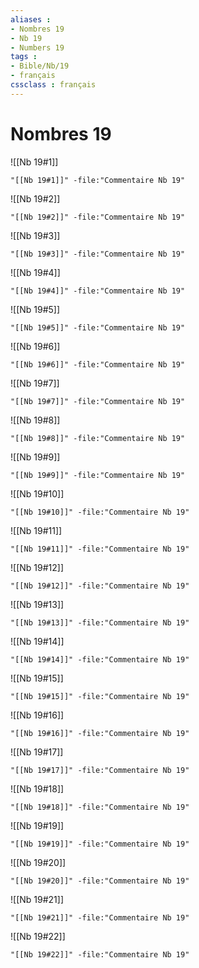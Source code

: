 ```yaml
---
aliases : 
- Nombres 19
- Nb 19
- Numbers 19
tags : 
- Bible/Nb/19
- français
cssclass : français
---
```


# Nombres 19

![[Nb 19#1]]

```query
"[[Nb 19#1]]" -file:"Commentaire Nb 19"
```

![[Nb 19#2]]

```query
"[[Nb 19#2]]" -file:"Commentaire Nb 19"
```

![[Nb 19#3]]

```query
"[[Nb 19#3]]" -file:"Commentaire Nb 19"
```

![[Nb 19#4]]

```query
"[[Nb 19#4]]" -file:"Commentaire Nb 19"
```

![[Nb 19#5]]

```query
"[[Nb 19#5]]" -file:"Commentaire Nb 19"
```

![[Nb 19#6]]

```query
"[[Nb 19#6]]" -file:"Commentaire Nb 19"
```

![[Nb 19#7]]

```query
"[[Nb 19#7]]" -file:"Commentaire Nb 19"
```

![[Nb 19#8]]

```query
"[[Nb 19#8]]" -file:"Commentaire Nb 19"
```

![[Nb 19#9]]

```query
"[[Nb 19#9]]" -file:"Commentaire Nb 19"
```

![[Nb 19#10]]

```query
"[[Nb 19#10]]" -file:"Commentaire Nb 19"
```

![[Nb 19#11]]

```query
"[[Nb 19#11]]" -file:"Commentaire Nb 19"
```

![[Nb 19#12]]

```query
"[[Nb 19#12]]" -file:"Commentaire Nb 19"
```

![[Nb 19#13]]

```query
"[[Nb 19#13]]" -file:"Commentaire Nb 19"
```

![[Nb 19#14]]

```query
"[[Nb 19#14]]" -file:"Commentaire Nb 19"
```

![[Nb 19#15]]

```query
"[[Nb 19#15]]" -file:"Commentaire Nb 19"
```

![[Nb 19#16]]

```query
"[[Nb 19#16]]" -file:"Commentaire Nb 19"
```

![[Nb 19#17]]

```query
"[[Nb 19#17]]" -file:"Commentaire Nb 19"
```

![[Nb 19#18]]

```query
"[[Nb 19#18]]" -file:"Commentaire Nb 19"
```

![[Nb 19#19]]

```query
"[[Nb 19#19]]" -file:"Commentaire Nb 19"
```

![[Nb 19#20]]

```query
"[[Nb 19#20]]" -file:"Commentaire Nb 19"
```

![[Nb 19#21]]

```query
"[[Nb 19#21]]" -file:"Commentaire Nb 19"
```

![[Nb 19#22]]

```query
"[[Nb 19#22]]" -file:"Commentaire Nb 19"
```

